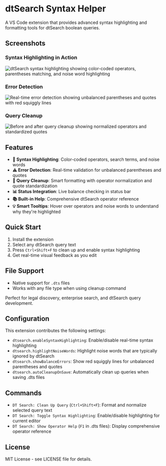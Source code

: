 # dtSearch Syntax Helper

A VS Code extension that provides advanced syntax highlighting and formatting tools for dtSearch boolean queries.

## Screenshots

### Syntax Highlighting in Action
![dtSearch syntax highlighting showing color-coded operators, parentheses matching, and noise word highlighting](images/syntax-highlighting-demo.png)

### Error Detection
![Real-time error detection showing unbalanced parentheses and quotes with red squiggly lines](images/error-detection-demo.png)

### Query Cleanup
![Before and after query cleanup showing normalized operators and standardized quotes](images/query-cleanup-demo.png)

## Features
- **🎨 Syntax Highlighting**: Color-coded operators, search terms, and noise words
- **⚠️ Error Detection**: Real-time validation for unbalanced parentheses and quotes  
- **🔧 Query Cleanup**: Smart formatting with operator normalization and quote standardization
- **📊 Status Integration**: Live balance checking in status bar
- **📚 Built-in Help**: Comprehensive dtSearch operator reference
- **💡 Smart Tooltips**: Hover over operators and noise words to understand why they're highlighted

## Quick Start
1. Install the extension
2. Select any dtSearch query text
3. Press `Ctrl+Shift+F` to clean up and enable syntax highlighting
4. Get real-time visual feedback as you edit

## File Support
- Native support for `.dts` files
- Works with any file type when using cleanup command

Perfect for legal discovery, enterprise search, and dtSearch query development.

## Configuration

This extension contributes the following settings:

* `dtsearch.enableSyntaxHighlighting`: Enable/disable real-time syntax highlighting
* `dtsearch.highlightNoiseWords`: Highlight noise words that are typically ignored by dtSearch
* `dtsearch.showBalanceErrors`: Show red squiggly lines for unbalanced parentheses and quotes
* `dtsearch.autoCleanupOnSave`: Automatically clean up queries when saving .dts files

## Commands

* `DT Search: Clean Up Query` (`Ctrl+Shift+F`): Format and normalize selected query text
* `DT Search: Toggle Syntax Highlighting`: Enable/disable highlighting for current editor
* `DT Search: Show Operator Help` (`F1` in .dts files): Display comprehensive operator reference

## License

MIT License - see LICENSE file for details.
